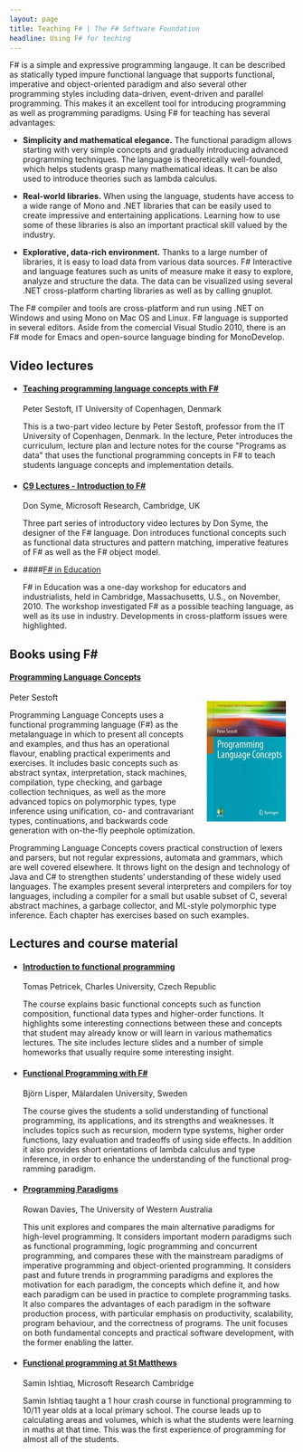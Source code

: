 ```yaml
---
layout: page
title: Teaching F# | The F# Software Foundation
headline: Using F# for teching
---
```


F# is a simple and expressive programming langauge. It can be described as statically typed 
impure functional language that supports functional, imperative and object-oriented paradigm 
and also several other programming styles including data-driven, event-driven and parallel 
programming. This makes it an excellent tool for introducing programming as well as programming 
paradigms. Using F# for teaching has several advantages:
 
 * **Simplicity and mathematical elegance.** The functional paradigm allows starting with 
   very simple concepts and gradually introducing advanced programming techniques. The 
   language is theoretically well-founded, which helps students grasp many mathematical ideas. 
   It can be also used to introduce theories such as lambda calculus.

 * **Real-world libraries.** When using the language, students have access to a wide range of 
   Mono and .NET libraries that can be easily used to create impressive and entertaining 
   applications. Learning how to use some of these libraries is also an important practical 
   skill valued by the industry.

 * **Explorative, data-rich environment.** Thanks to a large number of libraries, it is easy 
   to load data from various data sources. F# Interactive and language features such as 
   units of measure make it easy to explore, analyze and structure the data. The data can 
   be visualized using several .NET cross-platform charting libraries as well as by calling gnuplot. 

The F# compiler and tools are cross-platform and run using .NET on Windows and using Mono on 
Mac OS and Linux. F# language is supported in several editors. Aside from the comercial Visual 
Studio 2010, there is an F# mode for Emacs and open-source language binding for MonoDevelop.


## Video lectures

 * #### [Teaching programming language concepts with F#](http://channel9.msdn.com/Tags/peter-sestoft)
   Peter Sestoft, IT University of Copenhagen, Denmark
   
   This is a two-part video lecture by Peter Sestoft, professor from the IT University of Copenhagen, 
   Denmark. In the lecture, Peter introduces the curriculum, lecture plan and lecture notes 
   for the course "Programs as data" that uses the functional programming concepts in F# to 
   teach students language concepts and implemen­tation details.

 * #### [C9 Lectures - Introduction to F#](http://channel9.msdn.com/Shows/Going+Deep/C9-Lectures-Dr-Don-Syme-Introduction-to-F-1-of-3)
   Don Syme, Microsoft Research, Cambridge, UK

   Three part series of introductory video lectures by Don Syme, the designer of the F# 
   language. Don introduces functional concepts such as functional data structures and pattern 
   matching, imperative features of F# as well as the F# object model.

 * ####[F# in Education](http://research.microsoft.com/en-us/events/fsharpined/)
  
   F# in Education was a one-day workshop for educators and industrialists, held in Cambridge, 
   Massachusetts, U.S., on November, 2010. The workshop investigated F# as a possible teaching 
   language, as well as its use in industry. Developments in cross-platform issues were highlighted. 

## Books using F&#35;

#### [Programming Language Concepts](http://www.amazon.com/Programming-Language-Concepts-Undergraduate-Computer/dp/1447141555)

<img src="files/sestoft.png" style="float:right;margin:15px;" />

Peter Sestoft  

Programming Language Concepts uses a functional programming language (F#) as the metalanguage in which to 
present all concepts and examples, and thus has an operational flavour, enabling practical experiments 
and exercises. It includes basic concepts such as abstract syntax, interpretation, stack machines, 
compilation, type checking, and garbage collection techniques, as well as the more advanced topics on 
polymorphic types, type inference using unification, co- and contravariant types, continuations, and 
backwards code generation with on-the-fly peephole optimization. 

Programming Language Concepts covers practical construction of lexers and parsers, but not regular 
expressions, automata and grammars, which are well covered elsewhere. It throws light on the design 
and technology of Java and C# to strengthen students’ understanding of these widely used languages. 
The examples present several interpreters and compilers for toy languages, including a compiler for 
a small but usable subset of C, several abstract machines, a garbage collector, and ML-style polymorphic 
type inference. Each chapter has exercises based on such examples.

## Lectures and course material

* #### [Introduction to functional programming](http://tomasp.net/mff/fsharp09en.aspx)
  Tomas Petricek, Charles University, Czech Republic

  The course explains basic functional concepts such as function composition, functional data 
  types and higher-order functions. It highlights some interesting connections between these 
  and concepts that student may already know or will learn in various mathematics lectures. The 
  site includes lecture slides and a number of simple homeworks that usually require some 
  interesting insight.


* #### [Functional Programming with F#](http://www.idt.mdh.se/kurser/DVA201/)
  Björn Lisper, Mälardalen University, Sweden

  The course gives the students a solid under­standing of functional programming, its appli­cations, 
  and its strengths and weaknesses. It includes topics such as recursion, modern type systems, 
  higher order functions, lazy evaluation and tradeoffs of using side effects. In addition it 
  also provides short orientations of lambda calculus and type inference, in order to enhance 
  the understanding of the functional prog­ramming paradigm.

* #### [Programming Paradigms](http://undergraduate.csse.uwa.edu.au/units/CITS3242/)
  Rowan Davies, The University of Western Australia

  This unit explores and compares the main alternative paradigms for high-level programming. It 
  considers important modern paradigms such as functional programming, logic programming and concurrent 
  programming, and compares these with the mainstream paradigms of imperative programming and 
  object-oriented programming. It considers past and future trends in programming paradigms and 
  explores the motivation for each paradigm, the concepts which define it, and how each paradigm can 
  be used in practice to complete programming tasks. It also compares the advantages of each 
  paradigm in the software production process, with particular emphasis on productivity, 
  scalability, program behaviour, and the correctness of programs. The unit focuses on both 
  fundamental concepts and practical software development, with the former enabling the latter. 

* #### [Functional programming at St Matthews](files/stmatthews.zip)
  Samin Ishtiaq, Microsoft Research Cambridge

  Samin Ishtiaq taught a 1 hour crash course in functional programming to 10/11 year olds at 
  a local primary school. The course leads up to calculating areas and volumes, which is what 
  the students were learning in maths at that time. This was the first experience of programming 
  for almost all of the students. 


